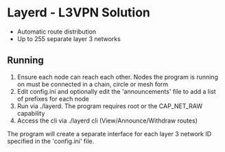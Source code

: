 # Layerd - L3VPN Solution

- Automatic route distribution
- Up to 255 separate layer 3 networks

## Running
1) Ensure each node can reach each other. Nodes the program is running on must be connected in a chain, circle or mesh form
2) Edit config.ini and optionally edit the 'announcements' file to add a list of prefixes for each node
3) Run via ./layerd. The program requires root or the CAP_NET_RAW capability 
4) Access the cli via ./layerd cli (View/Announce/Withdraw routes)

The program will create a separate interface for each layer 3 network ID specified in the 'config.ini' file.
